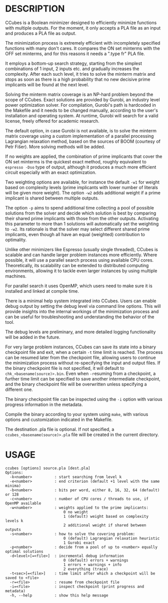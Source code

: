 # DESCRIPTION

CCubes is a Boolean minimizer designed to efficiently minimize functions with multiple outputs. For the moment, it only accepts a PLA file as an input and produces a PLA file as output.

The minimization process is extremely efficient with incompletely specified functions with many don't cares. It compares the ON set minterms with the OFF set minterms, and for this reasons it needs a ".type fr" PLA file.

It employs a bottom-up search strategy, starting from the simplest combinations of 1 input, 2 inputs etc. and gradually increases the complexity. After each such level, it tries to solve the minterm matrix and stops as soon as there is a high probability that no new decisive prime implicants will be found at the next level.

Solving the minterm matrix coverage is an NP-hard problem beyond the scope of CCubes. Exact solutions are provided by Gurobi, an industry level power optimization solver. For compilation, Gurobi's path is hardcoded in the Makefile and it needs to be changed manually, according to the user's installation and operating system. At runtime, Gurobi will search for a valid license, freely offered for academic research.

The default option, in case Gurobi is not available, is to solve the minterm matrix coverage using a custom implementation of a parallel processing Lagrangian relaxation method, based on the sources of BOOM (courtesy of Petr Fišer). More solving methods will be added.

If no weights are applied, the combination of prime implicants that cover the ON set minterms is the quickest exact method, roughly equivalent to `espresso -Dso` type of output, although it produces a much more efficient circuit especially with an exact optimization.

Two weighting options are available, for instance the default `-w1` for weight based on complexity levels (prime implicants with lower number of literals will be given more weight). The option `-w2` adds additional weight if a prime implicant is shared between multiple outputs.

The option `-p` aims to spend additional time collecting a pool of possible solutions from the solver and decide which solution is best by comparing their shared prime implicants with those from the other outputs. Activating this parameter to more than 1 solutions will automatically set the weighting to `-w2`. Its rationale is that the solver may select different shared prime implicants, even though all have an equal (weighted) contribution to optimality.

Unlike other minimizers like Espresso (usually single threaded), CCubes is scalable and can handle larger problem instances more efficiently. Where possible, it will use a parallel search process using available CPU cores. Theoretically, its scalability can be extended to distributed computing environments, allowing it to tackle even larger instances by using multiple machines.

For parallel search it uses OpenMP, which users need to make sure it is installed and linked at compile time.

There is a minimal help system integrated into CCubes. Users can enable debug output by setting the debug level via command line options. This will provide insights into the internal workings of the minimization process and can be useful for troubleshooting and understanding the behavior of the tool.

The debug levels are preliminary, and more detailed logging functionality will be added in the future.

For very large problem instances, CCubes can save its state into a binary checkpoint file and exit, when a certain `-t` time limit is reached. The process can be resumed later from the checkpoint file, allowing users to continue the minimization process without re-specifying the input and output files. If the binary checkpoint file is not specified, it will default to `chk_<basename(source)>.bin`. Even when `-r`esuming from a checkpoint, a further time limit can be specified to save another intermediate checkpoint, and the binary checkpoint file will be overwritten unless specifying a different one.

The binary checkpoint file can be inspected using the `-i` option with various progress information in the metadata.

Compile the binary according to your system using `make`, with various options and customization indicated in the Makefile.

The destination .pla file is optional. If not specified, a `ccubes_<basename(source)>.pla` file will be created in the current directory.

# USAGE

```
ccubes [options] source.pla [dest.pla]
Options:
  -k<number>          : start searching from level k
  -e<number>          : end criterion (default +1 level with the same minima)
  -b<number>          : bits per word, either 8, 16, 32, 64 (default) or 128
  -c<number>          : number of CPU cores / threads to use, if OpenMP available
  -w<number>          : weights applied to the prime implicants:
                          0 no weight
                          1 (default) weight based on complexity levels k
                          2 additional weight if shared between outputs
  -s<number>          : how to solve the covering problem:
                          0 (default) Lagrangian relaxation heuristic
                          1 Gurobi exact
  -p<number>          : decide from a pool of up to <number> equally optimal solutions
  -d<level>[=<file>]  : incremental debug information
                          0 (default) errors + warnings
                          1 errors + warnings + info
                          2 everything (trace)
  -t<sec>[=<file>]    : time limit after which a checkpoint will be saved to <file>
  -r=<file>           : resume from checkpoint file
  -i=<file>           : inspect checkpoint (print progress and metadata)
  -h, --help          : show this help message
```